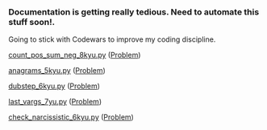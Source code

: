 ### Documentation is getting really tedious. Need to automate this stuff soon!.

Going to stick with Codewars to improve my coding discipline.

[count_pos_sum_neg_8kyu.py](https://github.com/gauthamp10/100DaysOfCode/blob/master/Day%206/count_pos_sum_neg_8kyu.py)  ([Problem](https://www.codewars.com/kata/576bb71bbbcf0951d5000044))

[anagrams_5kyu.py](https://github.com/gauthamp10/100DaysOfCode/blob/master/Day%206/anagrams_5kyu.py)  ([Problem](https://www.codewars.com/kata/523a86aa4230ebb5420001e1))

[dubstep_6kyu.py](https://github.com/gauthamp10/100DaysOfCode/blob/master/Day%206/dubstep_6kyu.py)  ([Problem](https://www.codewars.com/kata/551dc350bf4e526099000ae5))

[last_vargs_7yu.py](https://github.com/gauthamp10/100DaysOfCode/blob/master/Day%206/last_vargs_7yu.py)  ([Problem](https://www.codewars.com/kata/541629460b198da04e000bb9))

[check_narcissistic_6kyu.py](https://github.com/gauthamp10/100DaysOfCode/blob/master/Day%206/check_narcissistic_6kyu.py)  ([Problem](https://www.codewars.com/kata/5287e858c6b5a9678200083c))